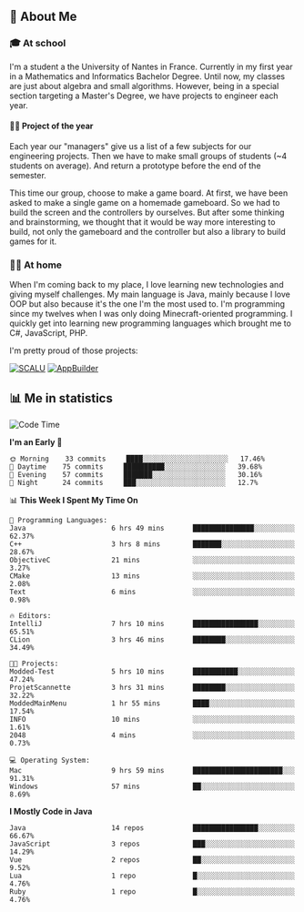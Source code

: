 ## 👀 About Me

### 🎓 At school

I'm a student a the University of Nantes in France. Currently in my first year in a Mathematics and Informatics Bachelor Degree. Until now, my classes are just about algebra and small algorithms. However, being in a special section targeting a Master's Degree, we have projects to engineer each year. 

#### 🔧🔬 Project of the year

Each year our "managers" give us a list of a few subjects for our engineering projects. Then we have to make small groups of students (~4 students on average). And return a prototype before the end of the semester.

This time our group, choose to make a game board. At first, we have been asked to make a single game on a homemade gameboard. So we had to build the screen and the controllers by ourselves. 
But after some thinking and brainstorming, we thought that it would be way more interesting to build, not only the gameboard and the controller but also a library to build games for it.

### 👨‍💻 At home

When I'm coming back to my place, I love learning new technologies and giving myself challenges. My main language is Java, mainly because I love OOP but also because it's the one I'm the most used to. I'm programming since my twelves when I was only doing Minecraft-oriented programming.  I quickly get into learning new programming languages which brought me to C#, JavaScript, PHP. 

I'm pretty proud of those projects:

[![SCALU](https://github-readme-stats.vercel.app/api/pin?username=renardfute&repo=SCALU)](https://github.com/renardfute/scalu)
[![AppBuilder](https://github-readme-stats.vercel.app/api/pin?username=pulsedev2&repo=AppBuilder)](https://github.com/pulsedev2/AppBuilder)

## 📊 Me in statistics
<!--START_SECTION:waka-->
![Code Time](http://img.shields.io/badge/Code%20Time-76%20hrs%209%20mins-blue)

**I'm an Early 🐤** 

```text
🌞 Morning    33 commits     ████░░░░░░░░░░░░░░░░░░░░░   17.46% 
🌆 Daytime    75 commits     ██████████░░░░░░░░░░░░░░░   39.68% 
🌃 Evening    57 commits     ███████░░░░░░░░░░░░░░░░░░   30.16% 
🌙 Night      24 commits     ███░░░░░░░░░░░░░░░░░░░░░░   12.7%

```


📊 **This Week I Spent My Time On** 

```text
💬 Programming Languages: 
Java                     6 hrs 49 mins       ███████████████░░░░░░░░░░   62.37% 
C++                      3 hrs 8 mins        ███████░░░░░░░░░░░░░░░░░░   28.67% 
ObjectiveC               21 mins             ░░░░░░░░░░░░░░░░░░░░░░░░░   3.27% 
CMake                    13 mins             ░░░░░░░░░░░░░░░░░░░░░░░░░   2.08% 
Text                     6 mins              ░░░░░░░░░░░░░░░░░░░░░░░░░   0.98%

🔥 Editors: 
IntelliJ                 7 hrs 10 mins       ████████████████░░░░░░░░░   65.51% 
CLion                    3 hrs 46 mins       ████████░░░░░░░░░░░░░░░░░   34.49%

🐱‍💻 Projects: 
Modded-Test              5 hrs 10 mins       ███████████░░░░░░░░░░░░░░   47.24% 
ProjetScannette          3 hrs 31 mins       ████████░░░░░░░░░░░░░░░░░   32.22% 
ModdedMainMenu           1 hr 55 mins        ████░░░░░░░░░░░░░░░░░░░░░   17.54% 
INFO                     10 mins             ░░░░░░░░░░░░░░░░░░░░░░░░░   1.61% 
2048                     4 mins              ░░░░░░░░░░░░░░░░░░░░░░░░░   0.73%

💻 Operating System: 
Mac                      9 hrs 59 mins       ██████████████████████░░░   91.31% 
Windows                  57 mins             ██░░░░░░░░░░░░░░░░░░░░░░░   8.69%

```

**I Mostly Code in Java** 

```text
Java                     14 repos            ████████████████░░░░░░░░░   66.67% 
JavaScript               3 repos             ███░░░░░░░░░░░░░░░░░░░░░░   14.29% 
Vue                      2 repos             ██░░░░░░░░░░░░░░░░░░░░░░░   9.52% 
Lua                      1 repo              █░░░░░░░░░░░░░░░░░░░░░░░░   4.76% 
Ruby                     1 repo              █░░░░░░░░░░░░░░░░░░░░░░░░   4.76%

```



<!--END_SECTION:waka-->
